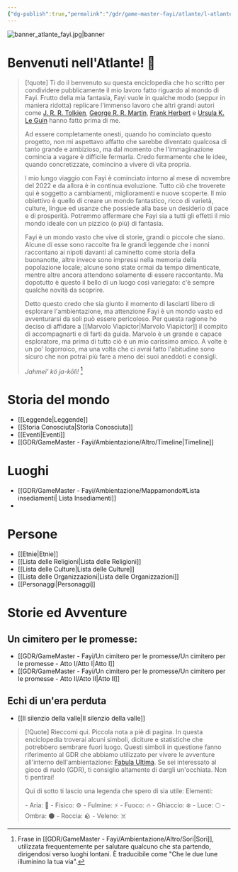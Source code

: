 ```yaml
---
{"dg-publish":true,"permalink":"/gdr/game-master-fayi/atlante/l-atlante-di-fayi-pagina-principale/","tags":["gardenEntry"]}
---
```



![banner_atlante_fayi.jpg|banner](/img/user/Allegati/Banner/banner_atlante_fayi.jpg)

# Benvenuti nell'Atlante! 🗿



>[!quote]
>Ti do il benvenuto su questa enciclopedia che ho scritto per condividere pubblicamente il mio lavoro fatto riguardo al mondo di Fayi. Frutto della mia fantasia, Fayi vuole in qualche modo (seppur in maniera ridotta) replicare l'immenso lavoro che altri grandi autori come [J. R. R. Tolkien](https://it.wikipedia.org/wiki/J._R._R._Tolkien), [George R. R. Martin](https://it.wikipedia.org/wiki/George_R._R._Martin), [Frank Herbert](https://it.wikipedia.org/wiki/Frank_Herbert) e [Ursula K. Le Guin](https://it.wikipedia.org/wiki/Ursula_K._Le_Guin) hanno fatto prima di me.
>
>Ad essere completamente onesti, quando ho cominciato questo progetto, non mi aspettavo affatto che sarebbe diventato qualcosa di tanto grande e ambizioso, ma dal momento che l'immaginazione comincia a vagare è difficile fermarla. Credo fermamente che le idee, quando concretizzate, comincino a vivere di vita propria.
>
>l mio lungo viaggio con Fayi è cominciato intorno al mese di novembre del 2022 e da allora è in continua evoluzione. Tutto ciò che troverete qui è soggetto a cambiamenti, miglioramenti e nuove scoperte. Il mio obiettivo è quello di creare un mondo fantastico, ricco di varietà, culture, lingue ed usanze che possiede alla base un desiderio di pace e di prosperità. Potremmo affermare che Fayi sia a tutti gli effetti il mio mondo ideale con un pizzico (o più) di fantasia.
>
>Fayi è un mondo vasto che vive di storie, grandi o piccole che siano. Alcune di esse sono raccolte fra le grandi leggende che i nonni raccontano ai nipoti davanti al caminetto come storia della buonanotte, altre invece sono impressi nella memoria della popolazione locale; alcune sono state ormai da tempo dimenticate, mentre altre ancora attendono solamente di essere raccontante. 
>Ma dopotutto è questo il bello di un luogo così variegato: c'è sempre qualche novità da scoprire.
>
>Detto questo credo che sia giunto il momento di lasciarti libero di esplorare l'ambientazione, ma attenzione Fayi è un mondo vasto ed avventurarsi da soli può essere pericoloso. Per questa ragione ho deciso di affidare a [[Marvolo Viapictor\|Marvolo Viapictor]] il compito di accompagnarti e di farti da guida. Marvolo è un grande e capace esploratore, ma prima di tutto ciò è un mio carissimo amico. A volte è un po' logorroico, ma una volta che ci avrai fatto l'abitudine sono sicuro che non potrai più fare a meno dei suoi aneddoti e consigli. 
>
>
>*Jahmei' kö ja-kōli!*  [^1]
>
>


<div class="two-columns">

# Storia del mondo

- [[Leggende\|Leggende]]
- [[Storia Conosciuta\|Storia Conosciuta]]
- [[Eventi\|Eventi]]
- [[GDR/GameMaster - Fayi/Ambientazione/Altro/Timeline\|Timeline]]

# Luoghi

- [[GDR/GameMaster - Fayi/Ambientazione/Mappamondo#Lista insediamenti\| Lista Insediamenti]]
- 

# Persone

- [[Etnie\|Etnie]]
- [[Lista delle Religioni\|Lista delle Religioni]]
- [[Lista delle Culture\|Lista delle Culture]]
- [[Lista delle Organizzazioni\|Lista delle Organizzazioni]]
- [[Personaggi\|Personaggi]]

# Storie ed Avventure

## Un cimitero per le promesse:
- [[GDR/GameMaster - Fayi/Un cimitero per le promesse/Un cimitero per le promesse - Atto I/Atto I\|Atto I]]
- [[GDR/GameMaster - Fayi/Un cimitero per le promesse/Un cimitero per le promesse - Atto II/Atto II\|Atto II]]

 ## Echi di un'era perduta
- [[Il silenzio della valle\|Il silenzio della valle]]

</div>

>[!Quote]
>Rieccomi qui.
>Piccola nota a piè di pagina. In questa enciclopedia troverai alcuni simboli, diciture e statistiche che potrebbero sembrare fuori luogo. Questi simboli in questione fanno riferimento al GDR che abbiamo utilizzato per vivere le avventure all'interno dell'ambientazione: [Fabula Ultima](https://www.needgames.it/giochi/fabula-ultima/). Se sei interessato al gioco di ruolo (GDR), ti consiglio altamente di dargli un'occhiata. Non ti pentirai!
>
>Qui di sotto ti lascio una legenda che spero di sia utile:
>Elementi:
><div class="two-columns">
>	- Aria: 🪽
>	-  Fisico: ⚙️ 
>	- Fulmine: ⚡ 
>	- Fuoco: 🔥 
>	- Ghiaccio: ❄️ 
>	- Luce: 🌕 
>	- Ombra: 🌑 
>	- Roccia: 🪨 
>	- Veleno: ☠️ 
></div>


[^1]: Frase in [[GDR/GameMaster - Fayi/Ambientazione/Altro/Sori\|Sori]], utilizzata frequentemente per salutare qualcuno che sta partendo, dirigendosi verso luoghi lontani. È traducibile come "Che le due lune illuminino la tua via".
